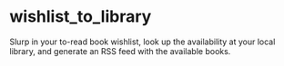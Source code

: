 # wishlist_to_library
Slurp in your to-read book wishlist, look up the availability at your local library, and generate an RSS feed with the available books.
